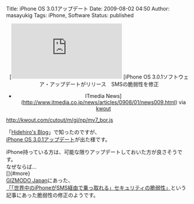 Title: iPhone OS 3.0.1アップデート
Date: 2009-08-02 04:50
Author: masayukig
Tags: iPhone, Software
Status: published

<div id="kwout_mginpmv7" class="kwout" style="text-align:center;">

[![http://www.itmedia.co.jp/news/articles/0908/01/news009.html](http://kwout.com/cutout/m/gi/np/mv7_bor.jpg "iPhone OS 3.0.1ソフトウェア・アップデートがリリース　SMSの脆弱性を修正 - ITmedia News"){width="516"
height="108"}](http://www.itmedia.co.jp/news/articles/0908/01/news009.html)
[iPhone OS 3.0.1ソフトウェア・アップデートがリリース　SMSの脆弱性を修正
- ITmedia
News](http://www.itmedia.co.jp/news/articles/0908/01/news009.html) via
[kwout](http://itmedia.kwout.com/quote/mginpmv7)

</div>

<http://kwout.com/cutout/m/gi/np/mv7_bor.js>

「[Hidehiro's
Blog](http://hidehiro.asablo.jp/blog/2009/08/01/4471963)」で知ったのですが、  
[iPhone OS
3.0.1アップデート](http://support.apple.com/kb/HT3754)が出た様です。

iPhone持っている方は、可能な限りアップデートしておいた方が良さそうです。  
なぜならば...  
[]{#more}  
[GIZMODO
Japan](http://www.gizmodo.jp/common/img/head_main_siteid.jpg)にあった、  
[「「世界中のiPhoneがSMS経由で乗っ取れる」セキュリティの脆弱性」](http://www.gizmodo.jp/2009/07/iphonesms.html)という  
記事にあった脆弱性の修正のようです。
